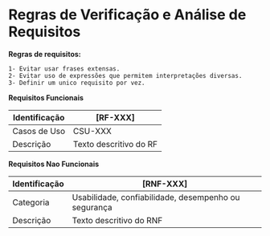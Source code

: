 # Regras de Verificação e Análise de Requisitos

  **Regras de requisitos:**
  
  
    1- Evitar usar frases extensas.
    2- Evitar uso de expressões que permitem interpretações diversas.
    3- Definir um unico requisito por vez.
    
    
**Requisitos Funcionais**

| Identificação | [RF-XXX]                               |
|---------------|----------------------------------------|
| Casos de Uso  | CSU-XXX                                |
| Descrição     | Texto descritivo do RF                 |

**Requisitos Nao Funcionais**

| Identificação | [RNF-XXX]                                                |
|---------------|----------------------------------------------------------|
| Categoria     | Usabilidade, confiabilidade, desempenho ou segurança     |
| Descrição     | Texto descritivo do RNF                                  |

